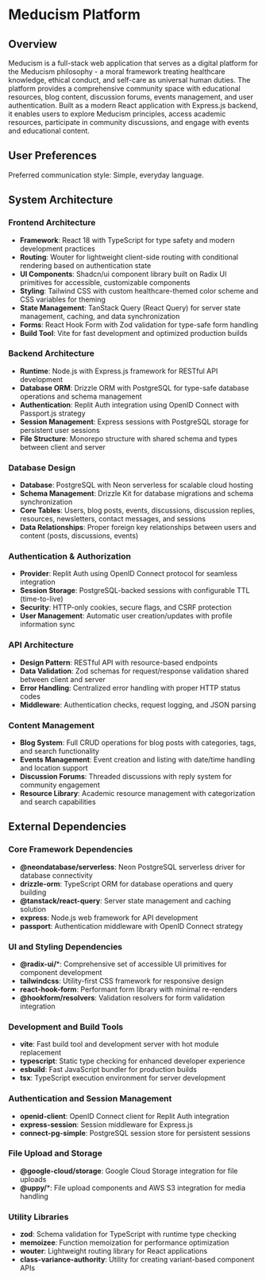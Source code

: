 # Meducism Platform

## Overview

Meducism is a full-stack web application that serves as a digital platform for the Meducism philosophy - a moral framework treating healthcare knowledge, ethical conduct, and self-care as universal human duties. The platform provides a comprehensive community space with educational resources, blog content, discussion forums, events management, and user authentication. Built as a modern React application with Express.js backend, it enables users to explore Meducism principles, access academic resources, participate in community discussions, and engage with events and educational content.

## User Preferences

Preferred communication style: Simple, everyday language.

## System Architecture

### Frontend Architecture
- **Framework**: React 18 with TypeScript for type safety and modern development practices
- **Routing**: Wouter for lightweight client-side routing with conditional rendering based on authentication state
- **UI Components**: Shadcn/ui component library built on Radix UI primitives for accessible, customizable components
- **Styling**: Tailwind CSS with custom healthcare-themed color scheme and CSS variables for theming
- **State Management**: TanStack Query (React Query) for server state management, caching, and data synchronization
- **Forms**: React Hook Form with Zod validation for type-safe form handling
- **Build Tool**: Vite for fast development and optimized production builds

### Backend Architecture
- **Runtime**: Node.js with Express.js framework for RESTful API development
- **Database ORM**: Drizzle ORM with PostgreSQL for type-safe database operations and schema management
- **Authentication**: Replit Auth integration using OpenID Connect with Passport.js strategy
- **Session Management**: Express sessions with PostgreSQL storage for persistent user sessions
- **File Structure**: Monorepo structure with shared schema and types between client and server

### Database Design
- **Database**: PostgreSQL with Neon serverless for scalable cloud hosting
- **Schema Management**: Drizzle Kit for database migrations and schema synchronization
- **Core Tables**: Users, blog posts, events, discussions, discussion replies, resources, newsletters, contact messages, and sessions
- **Data Relationships**: Proper foreign key relationships between users and content (posts, discussions, events)

### Authentication & Authorization
- **Provider**: Replit Auth using OpenID Connect protocol for seamless integration
- **Session Storage**: PostgreSQL-backed sessions with configurable TTL (time-to-live)
- **Security**: HTTP-only cookies, secure flags, and CSRF protection
- **User Management**: Automatic user creation/updates with profile information sync

### API Architecture
- **Design Pattern**: RESTful API with resource-based endpoints
- **Data Validation**: Zod schemas for request/response validation shared between client and server
- **Error Handling**: Centralized error handling with proper HTTP status codes
- **Middleware**: Authentication checks, request logging, and JSON parsing

### Content Management
- **Blog System**: Full CRUD operations for blog posts with categories, tags, and search functionality
- **Events Management**: Event creation and listing with date/time handling and location support
- **Discussion Forums**: Threaded discussions with reply system for community engagement
- **Resource Library**: Academic resource management with categorization and search capabilities

## External Dependencies

### Core Framework Dependencies
- **@neondatabase/serverless**: Neon PostgreSQL serverless driver for database connectivity
- **drizzle-orm**: TypeScript ORM for database operations and query building
- **@tanstack/react-query**: Server state management and caching solution
- **express**: Node.js web framework for API development
- **passport**: Authentication middleware with OpenID Connect strategy

### UI and Styling Dependencies
- **@radix-ui/***: Comprehensive set of accessible UI primitives for component development
- **tailwindcss**: Utility-first CSS framework for responsive design
- **react-hook-form**: Performant form library with minimal re-renders
- **@hookform/resolvers**: Validation resolvers for form validation integration

### Development and Build Tools
- **vite**: Fast build tool and development server with hot module replacement
- **typescript**: Static type checking for enhanced developer experience
- **esbuild**: Fast JavaScript bundler for production builds
- **tsx**: TypeScript execution environment for server development

### Authentication and Session Management
- **openid-client**: OpenID Connect client for Replit Auth integration
- **express-session**: Session middleware for Express.js
- **connect-pg-simple**: PostgreSQL session store for persistent sessions

### File Upload and Storage
- **@google-cloud/storage**: Google Cloud Storage integration for file uploads
- **@uppy/***: File upload components and AWS S3 integration for media handling

### Utility Libraries
- **zod**: Schema validation for TypeScript with runtime type checking
- **memoizee**: Function memoization for performance optimization
- **wouter**: Lightweight routing library for React applications
- **class-variance-authority**: Utility for creating variant-based component APIs